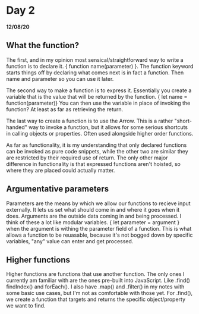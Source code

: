 # Day 2
__12/08/20__

## What the function? 

  The first, and in my opinion most sensical/straightforward way to write a function is to declare it.
{ function name(parameter) }. The function keyword starts things off by declaring what comes next is in fact a function. Then name and parameter so you can use it later.

  The second way to make a function is to express it. Essentially you create a variable that is the value that will be returned by the function.
{ let name = function(parameter)} You can then use the variable in place of invoking the function? At least as far as retrieving the return.

  The last way to create a function is to use the Arrow. This is a rather "short-handed" way to invoke a function, but it allows for some serious shortcuts in calling objects or properties. Often used alongside higher order functions.

  As far as functionality, it is my understanding that only declared functions can be invoked as pure code snippets, while the other two are similar they are restricted by their required use of return. The only other major difference in functionality is that expressed functions aren't hoisted, so where they are placed could actually matter.

  ## Argumentative parameters

  Parameters are the means by which we allow our functions to recieve input externally. It lets us set what should come in and where it goes when it does. Arguments are the outside data coming in and being processed. I think of these a lot like modular variables. 
  { let parameter = argument } when the argument is withing the parameter field of a function. This is what allows a function to be reuasable, because it's not bogged down by specific variables, "any" value can enter and get processed.

  ## Higher functions

  Higher functions are functions that use another function. The only ones I currently am familiar with are the ones pre-built into JavaScript. Like .find() findIndex() and forEach(). I also have .map() and .filter() in my notes with some basic use cases, but I'm not as comfortable with those yet. For .find(), we create a function that targets and returns the specific object/property we want to find.